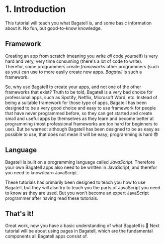 # 1. Introduction
This tutorial will teach you what Bagatell is, and some basic information about it. No fun, but good-to-know knowledge.

## Framework
Creating an app from scratch (meaning you write *all* code yourself) is very hard and very, very time consuming (there's a lot of code to write). Therefor, some programmers create *frameworks* other programmers (such as you) can use to more easily create new apps. *Bagatell* is such a framework.

So, why use Bagatell to create your apps, and not one of the other frameworks that exist? Truth to be told, Bagatell is a very bad choice for professional apps, such as Spotify, Netflix, Microsoft Word, etc. Instead of being a suitable framework for those type of apps, Bagatell has been designed to be a very good choice and easy to use framework for people that have never programmed before, so they can get started and create small and useful apps by themselves as they learn and become better at programming (most professional frameworks are too hard for beginners to use). But be warned: although Bagatell has been designed to be as easy as possible to use, that does not mean it will be easy; programming is hard 😎

## Language
Bagatell is built on a programming language called *JavaScript*. Therefore your own Bagatell apps also need to be written in JavaScript, and therefor you need to know/learn JavaScript.

These tutorials has primarily been designed to teach you how to use Bagatell, but they will also try to teach you the parts of JavaScript you need to know as they are used. But you won't become an expert JavaScript programmer after having read these tutorials.


## That's it!
Great work, now you have a basic understanding of what Bagatell is 🥳 Next tutorial will be about using pages in Bagatell, which are the fundamental components all Bagatell apps consist of.